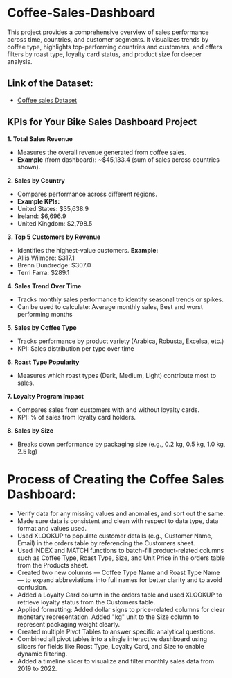 # Coffee-Sales-Dashboard
This project provides a comprehensive overview of sales performance across time, countries, and customer segments. It visualizes trends by coffee type, highlights top-performing countries and customers, and offers filters by roast type, loyalty card status, and product size for deeper analysis.

## Link of the Dataset: 
- <a href= "coffee-Orders-Dataset.xlsx">Coffee sales Dataset</a>

## KPIs for Your Bike Sales Dashboard Project
__1. Total Sales Revenue__
- Measures the overall revenue generated from coffee sales.
- __Example__ (from dashboard): ~$45,133.4 (sum of sales across countries shown).
  
__2. Sales by Country__
- Compares performance across different regions.
- __Example KPIs:__
- United States: $35,638.9
- Ireland: $6,696.9
- United Kingdom: $2,798.5
  
__3. Top 5 Customers by Revenue__
- Identifies the highest-value customers.
__Example:__
- Allis Wilmore: $317.1
- Brenn Dundredge: $307.0
- Terri Farra: $289.1
  
__4. Sales Trend Over Time__
- Tracks monthly sales performance to identify seasonal trends or spikes.
- Can be used to calculate: Average monthly sales, Best and worst performing months
  
__5. Sales by Coffee Type__
- Tracks performance by product variety (Arabica, Robusta, Excelsa, etc.)
- KPI: Sales distribution per type over time

__6. Roast Type Popularity__
- Measures which roast types (Dark, Medium, Light) contribute most to sales.
  
__7. Loyalty Program Impact__
- Compares sales from customers with and without loyalty cards.
- KPI: % of sales from loyalty card holders.
  
__8. Sales by Size__
- Breaks down performance by packaging size (e.g., 0.2 kg, 0.5 kg, 1.0 kg, 2.5 kg)

# Process of Creating the Coffee Sales Dashboard:
- Verify data for any missing values and anomalies, and sort out the same.
-  Made sure data is consistent and clean with respect to data type, data format and values used.
- Used XLOOKUP to populate customer details (e.g., Customer Name, Email) in the orders table by referencing the Customers sheet.
- Used INDEX and MATCH functions to batch-fill product-related columns such as Coffee Type, Roast Type, Size, and Unit Price in the orders table from the Products sheet.
- Created two new columns — Coffee Type Name and Roast Type Name — to expand abbreviations into full names for better clarity and to avoid confusion.
- Added a Loyalty Card column in the orders table and used XLOOKUP to retrieve loyalty status from the Customers table.
- Applied formatting:
  Added dollar signs to price-related columns for clear monetary representation.
  Added "kg" unit to the Size column to represent packaging weight clearly.
- Created multiple Pivot Tables to answer specific analytical questions.
- Combined all pivot tables into a single interactive dashboard using slicers for fields like Roast Type, Loyalty Card, and Size to enable dynamic filtering.
- Added a timeline slicer to visualize and filter monthly sales data from 2019 to 2022.



